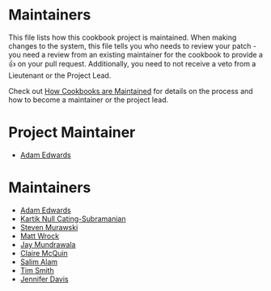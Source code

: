 <!-- This is a generated file. Please do not edit directly -->

# Maintainers

This file lists how this cookbook project is maintained. When making changes to the system, this file tells you who needs to review your patch - you need a review from an existing maintainer for the cookbook to provide a :+1: on your pull request. Additionally, you need to not receive a veto from a Lieutenant or the Project Lead.

Check out [How Cookbooks are Maintained](https://github.com/chef-cookbooks/community_cookbook_documentation/blob/master/CONTRIBUTING.MD) for details on the process and how to become a maintainer or the project lead.

# Project Maintainer
* [Adam Edwards](https://github.com/adamedx)

# Maintainers
* [Adam Edwards](https://github.com/adamedx)
* [Kartik Null Cating-Subramanian](https://github.com/ksubrama)
* [Steven Murawski](https://github.com/smurawski)
* [Matt Wrock](https://github.com/mwrock)
* [Jay Mundrawala](https://github.com/jaym)
* [Claire McQuin](https://github.com/mcquin)
* [Salim Alam](https://github.com/chefsalim)
* [Tim Smith](https://github.com/tas50)
* [Jennifer Davis](https://github.com/sigje)
